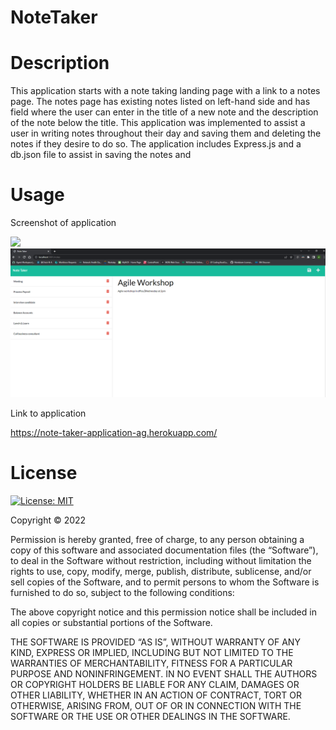 # NoteTaker

# Description

This application starts with a note taking landing page with a link to a notes page. The notes page has existing notes listed on left-hand side and has field where the user can enter in the title of a new note and the description of the note below the title. This application was implemented to assist a user in writing notes throughout their day and saving them and deleting the notes if they desire to do so. The application includes Express.js and a db.json file to assist in saving the notes and 

# Usage

Screenshot of application

![](public/assets/Screenshot2.PNG)
![](public/assets/Screenshot.PNG)

Link to application

https://note-taker-application-ag.herokuapp.com/

# License

[![License: MIT](https://img.shields.io/badge/License-MIT-yellow.svg)](https://opensource.org/licenses/MIT)

Copyright © 2022 <Anquavious Grant>

Permission is hereby granted, free of charge, to any person obtaining a copy of this software and associated documentation files (the “Software”), to deal in the Software without restriction, including without limitation the rights to use, copy, modify, merge, publish, distribute, sublicense, and/or sell copies of the Software, and to permit persons to whom the Software is furnished to do so, subject to the following conditions:

The above copyright notice and this permission notice shall be included in all copies or substantial portions of the Software.

THE SOFTWARE IS PROVIDED “AS IS”, WITHOUT WARRANTY OF ANY KIND, EXPRESS OR IMPLIED, INCLUDING BUT NOT LIMITED TO THE WARRANTIES OF MERCHANTABILITY, FITNESS FOR A PARTICULAR PURPOSE AND NONINFRINGEMENT. IN NO EVENT SHALL THE AUTHORS OR COPYRIGHT HOLDERS BE LIABLE FOR ANY CLAIM, DAMAGES OR OTHER LIABILITY, WHETHER IN AN ACTION OF CONTRACT, TORT OR OTHERWISE, ARISING FROM, OUT OF OR IN CONNECTION WITH THE SOFTWARE OR THE USE OR OTHER DEALINGS IN THE SOFTWARE.


